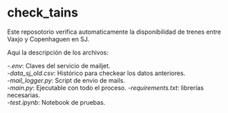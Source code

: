 # check_tains
Este reposotorio verifica automaticamente la disponibilidad de trenes entre Vaxjo y Copenhaguen en SJ. 

 Aqui la descripción de los archivos:
 
  -*.env*: Claves del servicio de mailjet.   
  -*data_sj_old.csv*: Histórico para checkear los datos anteriores.    
  -*mail_logger.py*: Script de envio de mails.  
  -*main.py*: Ejecutable con todo el proceso.
  -*requirements.txt*: librerías necesarias.  
  -*test.ipynb*: Notebook de pruebas.  
